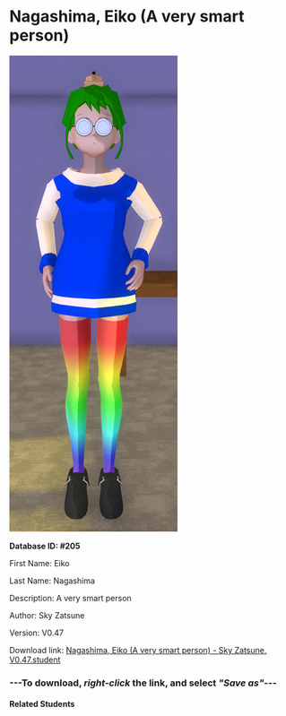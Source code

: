 # Nagashima, Eiko (A very smart person)

<img src="Files/Nagashima, Eiko (A very smart person).png" title="Nagashima, Eiko (A very smart person) - Sky Zatsune, V0.47">

**Database ID: #205**

First Name: Eiko

Last Name: Nagashima

Description: A very smart person

Author: Sky Zatsune

Version: V0.47

Download link: <a href="https://raw.githubusercontent.com/Arbiter1223/Daigaku-Gurashi-Custom-Students/master/Students/Files/Nagashima%2C%20Eiko%20(A%20very%20smart%20person)%20-%20Sky%20Zatsune%2C%20V0.47.student">Nagashima, Eiko (A very smart person) - Sky Zatsune, V0.47.student</a>

### ---**To download, _right-click_ the link, and select _"Save as"_**---

#### Related Students

